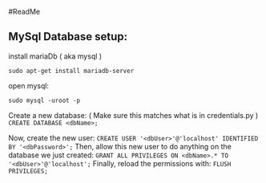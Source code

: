 #ReadMe

## MySql Database setup:

install mariaDb ( aka mysql )

`sudo apt-get install mariadb-server`

open mysql:

`sudo mysql -uroot -p`

Create a new database: ( Make sure this matches what is in credentials.py )
`CREATE DATABASE <dbName>;`

Now, create the new user:
`CREATE USER '<dbUser>'@'localhost' IDENTIFIED BY '<dbPassword>';`
Then, allow this new user to do anything on the database we just created:
`GRANT ALL PRIVILEGES ON <dbName>.* TO '<dbUser>'@'localhost';`
Finally, reload the permissions with:
`FLUSH PRIVILEGES;`
